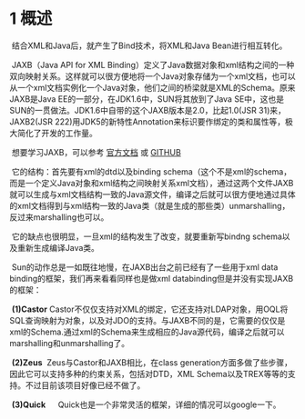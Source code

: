 # 1 概述

​		结合XML和Java后，就产生了Bind技术，将XML和Java Bean进行相互转化。

​		JAXB（Java API for XML Binding）定义了Java数据对象和xml结构之间的一种双向映射关系。这样就可以很方便地将一个Java对象存储为一个xml文档，也可以从一个xml文档实例化一个Java对象，他们之间的桥梁就是XML的Schema。原来JAXB是Java EE的一部分，在JDK1.6中，SUN将其放到了Java SE中，这也是SUN的一贯做法。JDK1.6中自带的这个JAXB版本是2.0，比起1.0(JSR 31)来，JAXB2(JSR 222)用JDK5的新特性Annotation来标识要作绑定的类和属性等，极大简化了开发的工作量。 

​		想要学习JAXB，可以参考 [官方文档](https://docs.oracle.com/javase/7/docs/technotes/guides/xml/jaxb/index.html) 或 [GITHUB](https://github.com/javaee/jaxb-v2 )

​		它的结构：首先要有xml的dtd以及binding schema（这个不是xml的schema，而是一个定义Java对象和xml结构之间映射关系xml文档），通过这两个文件JAXB就可以生成与xml文档结构一致的Java源文件，编译之后就可以很方便地通过具体的xml文档得到与xml结构一致的Java类（就是生成的那些类）unmarshalling，反过来marshalling也可以。

​		它的缺点也很明显，一旦xml的结构发生了改变，就要重新写bindng schema以及重新生成编译Java类。

​		Sun的动作总是一如既往地慢，在JAXB出台之前已经有了一些用于xml data binding的框架，我们再来看看同样也是做xml databinding但是并没有实现JAXB的框架：

​	    **(1)Castor**
​		Castor不仅仅支持对XML的绑定，它还支持对LDAP对象，用OQL将SQL查询映射为对象，以及对JDO的支持。与JAXB不同的是，它需要的仅仅是xml的Schema.通过xml的Schema来生成相应的Java源代码，编译之后就可以marshalling和unmarshalling了。

​		**(2)Zeus**
​		Zeus与Castor和JAXB相比，在class generation方面多做了些步骤，因此它可以支持多种的约束关系，包括对DTD，XML Schema以及TREX等等的支持。不过目前该项目好像已经不做了。

​		**(3)Quick**
 　	Quick也是一个非常灵活的框架，详细的情况可以google一下。